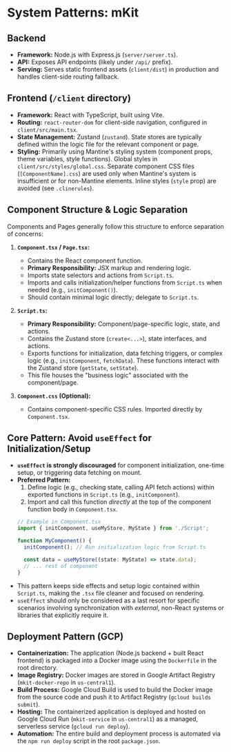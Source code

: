 # System Patterns: mKit

## Backend

-   **Framework:** Node.js with Express.js (`server/server.ts`).
-   **API:** Exposes API endpoints (likely under `/api/` prefix).
-   **Serving:** Serves static frontend assets (`client/dist`) in production and handles client-side routing fallback.

## Frontend (`/client` directory)

-   **Framework:** React with TypeScript, built using Vite.
-   **Routing:** `react-router-dom` for client-side navigation, configured in `client/src/main.tsx`.
-   **State Management:** Zustand (`zustand`). State stores are typically defined within the logic file for the relevant component or page.
-   **Styling:** Primarily using Mantine's styling system (component props, theme variables, style functions). Global styles in `client/src/styles/global.css`. Separate component CSS files (`[ComponentName].css`) are used only when Mantine's system is insufficient or for non-Mantine elements. Inline styles (`style` prop) are avoided (see `.clinerules`).

## Component Structure & Logic Separation

Components and Pages generally follow this structure to enforce separation of concerns:

1.  **`Component.tsx` / `Page.tsx`:**
    *   Contains the React component function.
    *   **Primary Responsibility:** JSX markup and rendering logic.
    *   Imports state selectors and actions from `Script.ts`.
    *   Imports and calls initialization/helper functions from `Script.ts` when needed (e.g., `initComponent()`).
    *   Should contain minimal logic directly; delegate to `Script.ts`.

2.  **`Script.ts`:**
    *   **Primary Responsibility:** Component/page-specific logic, state, and actions.
    *   Contains the Zustand store (`create<...>`), state interfaces, and actions.
    *   Exports functions for initialization, data fetching triggers, or complex logic (e.g., `initComponent`, `fetchData`). These functions interact with the Zustand store (`getState`, `setState`).
    *   This file houses the "business logic" associated with the component/page.

3.  **`Component.css` (Optional):**
    *   Contains component-specific CSS rules. Imported directly by `Component.tsx`.

## Core Pattern: Avoid `useEffect` for Initialization/Setup

-   **`useEffect` is strongly discouraged** for component initialization, one-time setup, or triggering data fetching on mount.
-   **Preferred Pattern:**
    1.  Define logic (e.g., checking state, calling API fetch actions) within exported functions in `Script.ts` (e.g., `initComponent`).
    2.  Import and call this function *directly* at the top of the component function body in `Component.tsx`.
    ```typescript
    // Example in Component.tsx
    import { initComponent, useMyStore, MyState } from './Script';

    function MyComponent() {
      initComponent(); // Run initialization logic from Script.ts

      const data = useMyStore((state: MyState) => state.data);
      // ... rest of component
    }
    ```
-   This pattern keeps side effects and setup logic contained within `Script.ts`, making the `.tsx` file cleaner and focused on rendering.
-   `useEffect` should only be considered as a last resort for specific scenarios involving synchronization with *external*, non-React systems or libraries that explicitly require it.

## Deployment Pattern (GCP)

-   **Containerization:** The application (Node.js backend + built React frontend) is packaged into a Docker image using the `Dockerfile` in the root directory.
-   **Image Registry:** Docker images are stored in Google Artifact Registry (`mkit-docker-repo` in `us-central1`).
-   **Build Process:** Google Cloud Build is used to build the Docker image from the source code and push it to Artifact Registry (`gcloud builds submit`).
-   **Hosting:** The containerized application is deployed and hosted on Google Cloud Run (`mkit-service` in `us-central1`) as a managed, serverless service (`gcloud run deploy`).
-   **Automation:** The entire build and deployment process is automated via the `npm run deploy` script in the root `package.json`.
